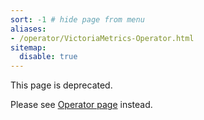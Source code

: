 ```yaml
---
sort: -1 # hide page from menu
aliases:
- /operator/VictoriaMetrics-Operator.html
sitemap:
  disable: true
---
```


This page is deprecated.

Please see [Operator page](https://docs.victoriametrics.com/operator/) instead.
